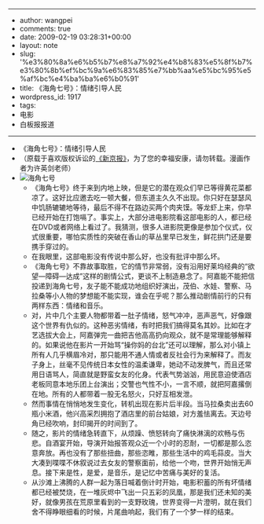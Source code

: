 - --
- author: wangpei
- comments: true
- date: 2009-02-19 03:28:31+00:00
- layout: note
- slug: '%e3%80%8a%e6%b5%b7%e8%a7%92%e4%b8%83%e5%8f%b7%e3%80%8b%ef%bc%9a%e6%83%85%e7%bb%aa%e5%bc%95%e5%af%bc%e4%ba%ba%e6%b0%91'
- title: 《海角七号》：情绪引导人民
- wordpress_id: 1917
- tags:
- 电影
- 白板报报道
- --
- 《海角七号》：情绪引导人民
- （原载于喜欢版权诉讼的[《新京报》](http://www.thebeijingnews.com/comment/wenyu/1040/2009/02-18/008@030250.htm)，为了您的幸福安康，请勿转载。漫画作者为许英剑老师）
- ![海角七号](http://farm4.static.flickr.com/3480/3291305213_99c990c768.jpg?v=0)
    - 《海角七号》终于来到内地上映，但是它的潜在观众们早已等得黄花菜都凉了。这好比应邀去吃一顿大餐，但东道主久久不出现。你只好在瑟瑟风中饥肠辘辘地等待，最后不得不在路边买两个肉夹馍。等龙虾上来，你早已经开始在打饱嗝了。事实上，大部分进电影院看这部电影的人，都已经在DVD或者网络上看过了。我猜测，很多人进影院更像是参加个仪式，仪式很重要，哪怕实质性的突破在香山的草丛里早已发生，鲜花拱门还是要携手穿过的。
    - 在我眼里，这部电影没有传说中那么好，也没有批评中那么坏。
    - 《海角七号》不靠故事取胜，它的情节非常弱，没有沿用好莱坞经典的“欲望—障碍—达成”这样的剧情公式，更谈不上制造悬念了。阿嘉能不能把信投递到海角七号，友子能不能成功地组织好演出，茂伯、水娃、警察、马拉桑等小人物的梦想能不能实现，谁会在乎呢？那么推动剧情前行的只有两样东西：情绪和音乐。
    - 对，片中几个主要人物都带着一肚子情绪，怒气冲冲，恶声恶气，好像跟这个世界有仇似的。这种恶劣情绪，有时把我们搞得莫名其妙。比如在才艺选拔大会上，阿嘉弹完一曲把吉他高高扔向观众，就不是常理能够解释的。如果说他在影片一开始骂“操你妈的台北”还可以理解，那么对小镇上所有人几乎横眉冷对，那只能用不通人情或者反社会行为来解释了。而友子身上，丝毫不见传统日本女性的温柔谦卑，她动不动发脾气，而且还常用日语骂人，简直就是野蛮女友的化身。代表气势汹汹，用民意迫使酒店老板同意本地乐团上台演出；交警也气性不小，一言不顺，就把阿嘉撂倒在地。所有的人都带着一股无名怒火，只好互相发泄。
    - 然而事情在悄悄地发生变化，转机出现在影片后半段。当马拉桑卖出去60瓶小米酒，他兴高采烈拥抱了酒店里的前台姑娘，对方羞怯离去。天边号角已经吹响，封印揭开的时间到了。
    - 随之，影片的情绪急转直下，从烦躁、愤怒转向了痛快淋漓的欢畅与伤悲。自酒宴开始，导演开始报答观众近一个小时的忍耐，一切都是那么恣意奔放。再也没有了那些扭曲，那些恣睢，那些生活中的鸡毛蒜皮。当大大凑到喋喋不休叙说过去女友的警察面前，给他一个吻，世界开始悄无声息。接下来是性，是爱，是音乐，是记忆中苦痛与美好的复活。
    - 从沙滩上沸腾的人群一起为落日喊着倒计时开始，电影积蓄的所有坏情绪都已经被焚烧，在一堆灰烬中飞出一只五彩的凤凰，那是我们还未知的美好，就像男孩在荒原里看到的一支野玫瑰，世界变得一片澄明，就在我们舍不得睁眼细看的时候，片尾曲响起，我们有了一个梦一样的结束。
